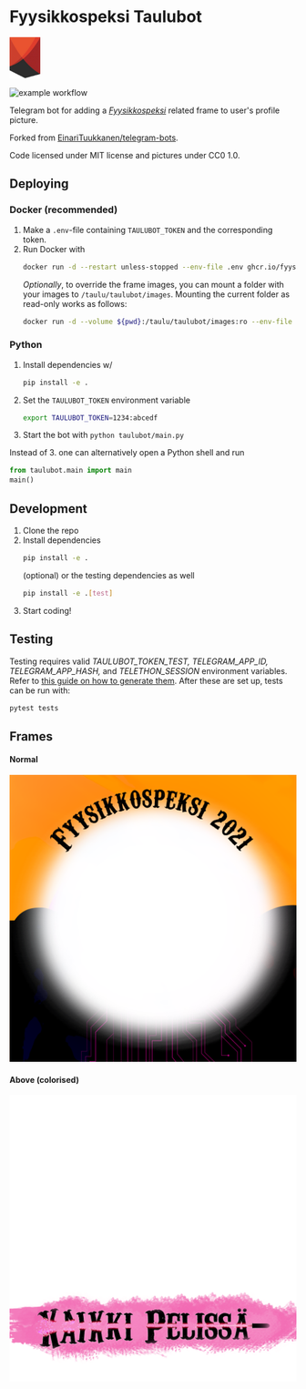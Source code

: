 # Fyysikkospeksi Taulubot

![Fyysikkospeksi logo](taulubot/images/speksilogo.png)

![example workflow](https://github.com/fyysikkokilta/fyysikkospeksi-taulubot/actions/workflows/ci.yaml/badge.svg)

Telegram bot for adding a [_Fyysikkospeksi_](https://fyysikkospeksi.fi/) related frame to user's profile picture.

Forked from [EinariTuukkanen/telegram-bots](https://github.com/EinariTuukkanen/telegram-bots).

Code licensed under MIT license and pictures under CC0 1.0.

## Deploying

### Docker (recommended)
1. Make a `.env`-file containing `TAULUBOT_TOKEN` and the corresponding token.
2. Run Docker with
    ```bash
    docker run -d --restart unless-stopped --env-file .env ghcr.io/fyysikkokilta/fyysikkospeksi-taulubot:main
    ```
    _Optionally_, to override the frame images, you can mount a folder with your images to `/taulu/taulubot/images`.
    Mounting the current folder as read-only works as follows:
    ```bash
    docker run -d --volume ${pwd}:/taulu/taulubot/images:ro --env-file .env ghcr.io/fyysikkokilta/fyysikkospeksi-taulubot:main
    ```

### Python
1. Install dependencies w/
    ```bash
    pip install -e .
    ```
2. Set the `TAULUBOT_TOKEN` environment variable
    ```bash
    export TAULUBOT_TOKEN=1234:abcedf
    ```
3. Start the bot with `python taulubot/main.py`

Instead of 3. one can alternatively open a Python shell and run
   ```python
   from taulubot.main import main
   main()
   ```

## Development

1. Clone the repo
2. Install dependencies
    ```bash
    pip install -e .
    ```
    (optional) or the testing dependencies as well
    ```bash
    pip install -e .[test]
    ```
3. Start coding!


## Testing

Testing requires valid _TAULUBOT_TOKEN_TEST, TELEGRAM_APP_ID, TELEGRAM_APP_HASH,_ and _TELETHON_SESSION_ environment variables.
Refer to [this guide on how to generate them](https://blog.1a23.com/2020/03/06/how-to-write-integration-tests-for-a-telegram-bot/).
After these are set up, tests can be run with:
```bash
pytest tests
```


## Frames

#### Normal
![Frame](taulubot/images/frame.png)

#### Above (colorised)
![Frame](taulubot/images/frame_above.png)
